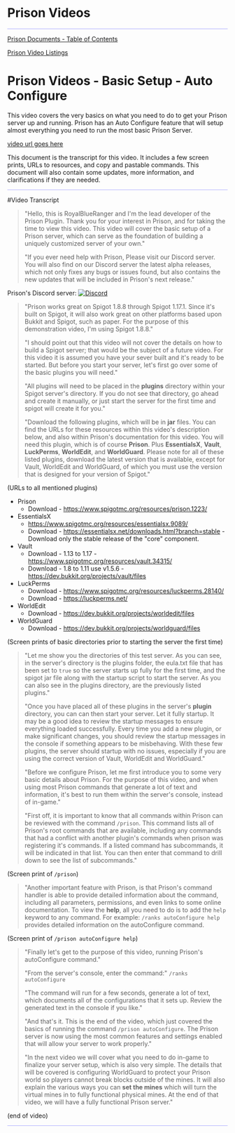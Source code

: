# Prison Videos

<hr style="height:1px; border:none; color:#aaf; background-color:#aaf;">

[Prison Documents - Table of Contents](prison_docs_000_toc.md)

[Prison Video Listings](prison_video_000_video_list.md)


# Prison Videos - Basic Setup - Auto Configure

This video covers the very basics on what you need to do to get your Prison server up and running.  Prison has an Auto Configure feature that will setup almost everything you need to run the most basic Prison Server.


[video url goes here](url.to.video.com)


This document is the transcript for this video.  It includes a few screen prints, URLs to resources, and copy and pastable commands.  This document will also contain some updates, more information, and clarifications if they are needed.


<hr style="height:1px; border:none; color:#aaf; background-color:#aaf;">


#Video Transcript

> "Hello, this is RoyalBlueRanger and I'm the lead developer of the Prison Plugin.  Thank you for your interest in Prison, and for taking the time to view this video.  This video will cover the basic setup of a Prison server, which can serve as the foundation of building a uniquely customized server of your own."
> 
> 
> "If you ever need help with Prison, Please visit our Discord server.  You will also find on our Discord server the latest alpha releases, which not only fixes any bugs or issues found, but also contains the new updates that will be included in Prison's next release."
>

Prison's Discord server: 
[![Discord](https://discordapp.com/api/guilds/332602419483770890/widget.png)](https://discord.gg/DCJ3j6r)

>
> "Prison works great on Spigot 1.8.8 through Spigot 1.17.1.  Since it's built on Spigot, it will also work great on other platforms based upon Bukkit and Spigot, such as paper.  For the purpose of this demonstration video, I'm using Spigot 1.8.8."
>
>
> "I should point out that this video will not cover the details on how to build a Spigot server; that would be the subject of a future video.  For this video it is assumed you have your sever built and it's ready to be started.  But before you start your server, let's first go over some of the basic plugins you will need."
>
>
> "All plugins will need to be placed in the **plugins** directory within your Spigot server's directory.  If you do not see that directory, go ahead and create it manually, or just start the server for the first time and spigot will create it for you."
>
>
> "Download the following plugins, which will be in **jar** files. You can find the URLs for these resources within this video's description below, and also within Prison's documentation for this video.  You will need this plugin, which is of course **Prison**. Plus **EssentialsX**, **Vault**, **LuckPerms**, **WorldEdit**, and **WorldGuard**.  Please note for all of these listed plugins, download the latest version that is available, except for Vault, WorldEdit and WorldGuard, of which you must use the version that is designed for your version of Spigot."
>

(URLs to all mentioned plugins)
 * Prison 
     - Download - https://www.spigotmc.org/resources/prison.1223/
 * EssentialsX 
     - https://www.spigotmc.org/resources/essentialsx.9089/
     - Download - https://essentialsx.net/downloads.html?branch=stable - Download only the stable release of the "core" component. 
 * Vault
     - Download - 1.13 to 1.17 - https://www.spigotmc.org/resources/vault.34315/
     - Download - 1.8 to 1.11 use v1.5.6 - https://dev.bukkit.org/projects/vault/files
 * LuckPerms
     - Download - https://www.spigotmc.org/resources/luckperms.28140/
     - Download - https://luckperms.net/
 * WorldEdit
     - Download - https://dev.bukkit.org/projects/worldedit/files
 * WorldGuard
     - Download - https://dev.bukkit.org/projects/worldguard/files

(Screen prints of basic directories prior to starting the server the first time)

> 
> "Let me show you the directories of this test server. As you can see, in the server's directory is the plugins folder, the eula.txt file that has been set to `true` so the server starts up fully for the first time, and the spigot jar file along with the startup script to start the server.  As you can also see in the plugins directory, are the previously listed plugins."
> 
> 
>
> "Once you have placed all of these plugins in the server's **plugin** directory, you can can then start your server.  Let it fully startup.  It may be a good idea to review the startup messages to ensure everything loaded successfully.  Every time you add a new plugin, or make significant changes, you should review the startup messages in the console if something appears to be misbehaving. With these few plugins, the server should startup with no issues, especially if you are using the correct version of Vault, WorldEdit and WorldGuard."
>
>
> "Before we configure Prison, let me first introduce you to some very basic details about Prison.  For the purpose of this video, and when using most Prison commands that generate a lot of text and information, it's best to run them within the server's console, instead of in-game."
>
>
> "First off, it is important to know that all commands within Prison can be reviewed with the command `/prison`.  This command lists all of Prison's root commands that are available, including any commands that had a conflict with another plugin's commands when prison was registering it's commands.  If a listed command has subcommands, it will be indicated in that list.  You can then enter that command to drill down to see the list of subcommands."
>

(Screen print of `/prison`)

>
> "Another important feature with Prison, is that Prison's command handler is able to provide detailed information about the command, including all parameters, permissions, and even links to some online documentation.  To view the **help**, all you need to do is to add the `help` keyword to any command.  For example: `/ranks autoConfigure help` provides detailed information on the autoConfigure command.
>

(Screen print of `/prison autoConfigure help`)

>
> "Finally let's get to the purpose of this video, running Prison's autoConfigure command."
> 
> "From the server's console, enter the command:"
> `/ranks autoConfigure`
> 
> "The command will run for a few seconds, generate a lot of text, which documents all of the configurations that it sets up.  Review the generated text in the console if you like."
> 
> 
> "And that's it.  This is the end of the video, which just covered the basics of running the command `/prison autoConfigure`.  The Prison server is now using the most common features and settings enabled that will allow your server to work properly."
> 
> 
> "In the next video we will cover what you need to do in-game to finalize your server setup, which is also very simple.  The details that will be covered is configuring WorldGuard to protect your Prison world so players cannot break blocks outside of the mines.  It will also explain the various ways you can **set the mines** which will turn the virtual mines in to fully functional physical mines.  At the end of that video, we will have a fully functional Prison server." 


(end of video)

<hr style="height:1px; border:none; color:#aaf; background-color:#aaf;">


